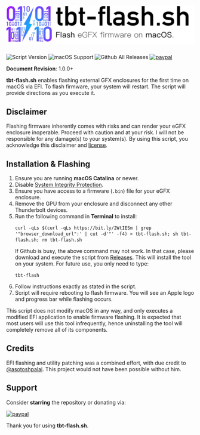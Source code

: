 # ![Header](/resources/header.png)
![Script Version](https://img.shields.io/github/release/mayankk2308/tbt-flash.svg?style=for-the-badge)
![macOS Support](https://img.shields.io/badge/macOS-10.15+-purple.svg?style=for-the-badge) ![Github All Releases](https://img.shields.io/github/downloads/mayankk2308/tbt-flash/total.svg?style=for-the-badge) [![paypal](https://www.paypalobjects.com/digitalassets/c/website/marketing/apac/C2/logos-buttons/optimize/34_Yellow_PayPal_Pill_Button.png)](https://www.paypal.com/cgi-bin/webscr?cmd=_donations&business=mayankk2308@icloud.com&lc=US&item_name=Development%20of%20TBTFlash&no_note=0&currency_code=USD&bn=PP-DonationsBF:btn_donate_SM.gif:NonHostedGuest)

**Document Revision**: 1.0.0+

**tbt-flash.sh** enables flashing external GFX enclosures for the first time on macOS via EFI. To flash firmware, your system will restart. The script will provide directions as you execute it.

## Disclaimer
Flashing firmware inherently comes with risks and can render your eGFX enclosure inoperable. Proceed with caution and at your risk. I will not be responsible for any damage(s) to your system(s). By using this script, you acknowledge this disclaimer and [license](./LICENSE.md).

## Installation & Flashing
1. Ensure you are running **macOS Catalina** or newer.
2. Disable [System Integrity Protection](https://www.imore.com/how-turn-system-integrity-protection-macos).
3. Ensure you have access to a firmware (`.bin`) file for your eGFX enclosure.
4. Remove the GPU from your enclosure and disconnect any other Thunderbolt devices.
5. Run the following command in **Terminal** to install:
   ```
   curl -qLs $(curl -qLs https://bit.ly/2WtIESm | grep '"browser_download_url":' | cut -d'"' -f4) > tbt-flash.sh; sh tbt-flash.sh; rm tbt-flash.sh
   ```
   If Github is busy, the above command may not work. In that case, please download and execute the script from [Releases](./releases). This will install the tool on your system. For future use, you only need to type:
   ```
   tbt-flash
   ```
6. Follow instructions exactly as stated in the script.
7. Script will require rebooting to flash firmware. You will see an Apple logo and progress bar while flashing occurs.

This script does not modify macOS in any way, and only executes a modified EFI application to enable firmware flashing. It is expected that most users will use this tool infrequently, hence uninstalling the tool will completely remove all of its components.

## Credits
EFI flashing and utility patching was a combined effort, with due credit to [@asotoshpalai](https://github.com/asutoshpalai). This project would not have been possible without him.

## Support
Consider **starring** the repository or donating via:

[![paypal](https://www.paypalobjects.com/digitalassets/c/website/marketing/apac/C2/logos-buttons/optimize/34_Yellow_PayPal_Pill_Button.png)](https://www.paypal.com/cgi-bin/webscr?cmd=_donations&business=mayankk2308@gmail.com&lc=US&item_name=Development%20of%20TBTFlash&no_note=0&currency_code=USD&bn=PP-DonationsBF:btn_donate_SM.gif:NonHostedGuest)

Thank you for using **tbt-flash.sh**.
